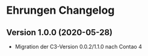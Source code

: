 # Ehrungen Changelog

## Version 1.0.0 (2020-05-28)

* Migration der C3-Version 0.0.2/1.1.0 nach Contao 4
